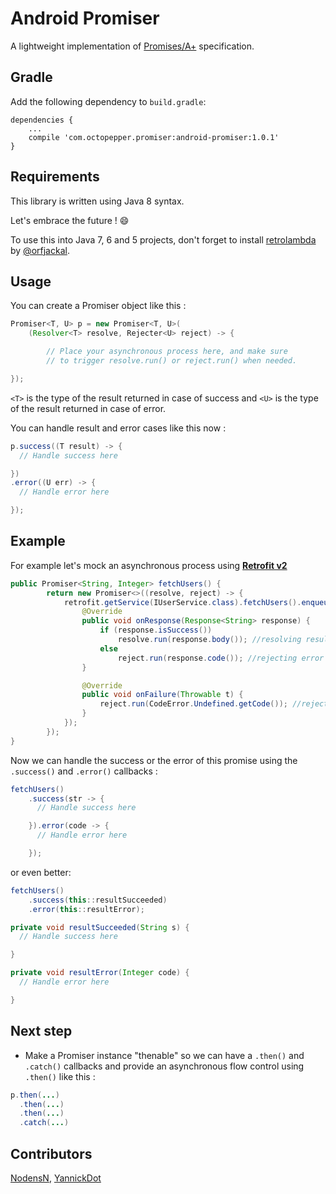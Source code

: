 # Android Promiser

A lightweight implementation of [Promises/A+](https://promisesaplus.com/) specification.

## Gradle

Add the following dependency to ```build.gradle```:

```
dependencies {
    ...
    compile 'com.octopepper.promiser:android-promiser:1.0.1'
}
```

## Requirements

This library is written using Java 8 syntax.

Let's embrace the future ! 😄

To use this into Java 7, 6 and 5 projects, don't forget to install [retrolambda](https://github.com/orfjackal/retrolambda) by [@orfjackal](https://github.com/orfjackal).

## Usage

You can create a Promiser object like this :

```java
Promiser<T, U> p = new Promiser<T, U>(
    (Resolver<T> resolve, Rejecter<U> reject) -> {

        // Place your asynchronous process here, and make sure
        // to trigger resolve.run() or reject.run() when needed.

});
```

```<T>``` is the type of the result returned in case of success and ```<U>``` is the type of the result returned in case of error.

You can handle result and error cases like this now :

```java
p.success((T result) -> {
  // Handle success here

})
.error((U err) -> {
  // Handle error here

});
```

## Example

For example let's mock an asynchronous process using [**Retrofit v2**](http://square.github.io/retrofit/)

```java
public Promiser<String, Integer> fetchUsers() {
        return new Promiser<>((resolve, reject) -> {
            retrofit.getService(IUserService.class).fetchUsers().enqueue(new Callback<String>() {
                @Override
                public void onResponse(Response<String> response) {
                    if (response.isSuccess())
                        resolve.run(response.body()); //resolving result
                    else
                        reject.run(response.code()); //rejecting error code
                }

                @Override
                public void onFailure(Throwable t) {
                    reject.run(CodeError.Undefined.getCode()); //reject error
                }
            });
        });
}
```
Now we can handle the success or the error of this promise using the ```.success()``` and ```.error()``` callbacks :

```java
fetchUsers()
    .success(str -> {
      // Handle success here

    }).error(code -> {
      // Handle error here

    });
```

or even better:
```java
fetchUsers()
    .success(this::resultSucceeded)
    .error(this::resultError);

private void resultSucceeded(String s) {
  // Handle success here

}

private void resultError(Integer code) {
  // Handle error here

}
```

## Next step

* Make a Promiser instance "thenable" so we can have a ```.then()``` and ```.catch()``` callbacks and provide an asynchronous flow control using ```.then()``` like this :

```java
p.then(...)
  .then(...)
  .then(...)
  .catch(...)
```

## Contributors

[NodensN](https://github.com/NodensN),
[YannickDot](https://github.com/YannickDot)
